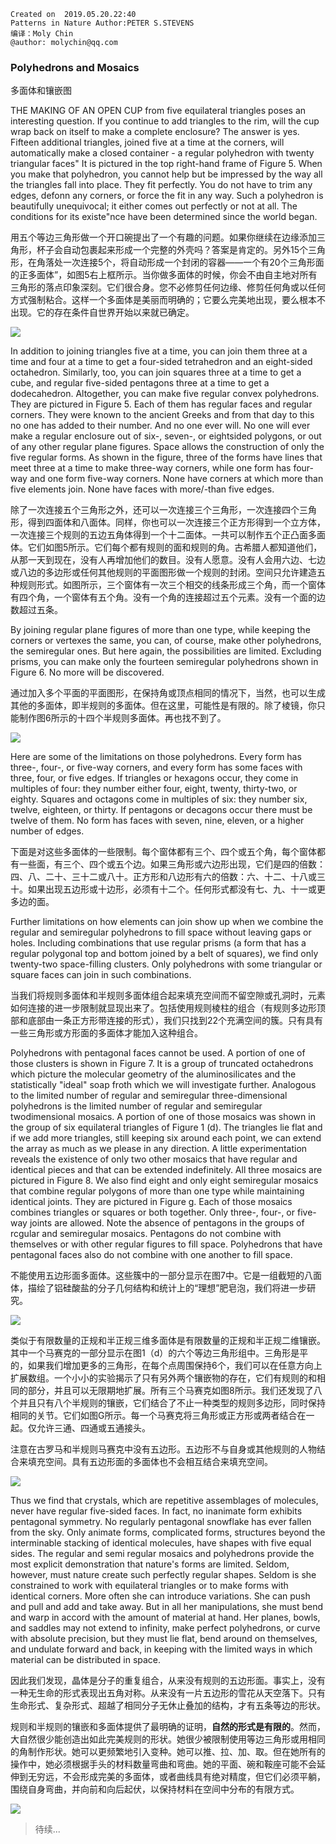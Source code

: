 ```
Created on  2019.05.20.22:40
Patterns in Nature Author:PETER S.STEVENS
编译：Moly Chin
@author: molychin@qq.com
```


### Polyhedrons and Mosaics
多面体和镶嵌图

THE MAKING OF AN OPEN CUP from five equilateral triangles poses an interesting question. If you continue to add triangles to the rim, will the cup wrap back on itself to make a complete enclosure? The answer is yes. Fifteen additional triangles, joined five at a time at the corners, will automatically make a closed container - a regular polyhedron with twenty triangular faces" It is pictured in the top right-hand frame of Figure 5. When you make that polyhedron, you cannot help but be impressed by the way all the triangles fall into place. They fit perfectly. You do not have to trim any edges, defonn any corners, or force the fit in any way. Such a polyhedron is beautifully unequivocal; it either comes out perfectly or not at all. The conditions for its existe"nce have been determined since the world began.

用五个等边三角形做一个开口碗提出了一个有趣的问题。如果你继续在边缘添加三角形，杯子会自动包裹起来形成一个完整的外壳吗？答案是肯定的。另外15个三角形，在角落处一次连接5个，将自动形成一个封闭的容器——一个有20个三角形面的正多面体”，如图5右上框所示。当你做多面体的时候，你会不由自主地对所有三角形的落点印象深刻。它们很合身。您不必修剪任何边缘、修剪任何角或以任何方式强制粘合。这样一个多面体是美丽而明确的；它要么完美地出现，要么根本不出现。它的存在条件自世界开始以来就已确定。

![](res/p1/p007.png)

In addition to joining triangles five at a time, you can join them three at a time and four at a time to get a four-sided tetrahedron and an eight-sided octahedron. Similarly, too, you can join squares three at a time to get a cube, and regular five-sided pentagons three at a time to get a dodecahedron. Altogether, you can make five regular convex polyhedrons. They are pictured in Figure 5. Each of them has regular faces and regular corners. They were known to the ancient Greeks and from that day to this no one has added to their number. And no one ever will. No one will ever make a regular enclosure out of six-, seven-, or eightsided polygons, or out of any other regular plane figures. Space allows the construction of only the five regular forms. As shown in the figure, three of the forms have lines that meet three at a time to make three-way corners, while one form has four-way and one form five-way corners. None have corners at which more than five elements join. None have faces with more/-than five edges.

除了一次连接五个三角形之外，还可以一次连接三个三角形，一次连接四个三角形，得到四面体和八面体。同样，你也可以一次连接三个正方形得到一个立方体，一次连接三个规则的五边五角体得到一个十二面体。一共可以制作五个正凸面多面体。它们如图5所示。它们每个都有规则的面和规则的角。古希腊人都知道他们，从那一天到现在，没有人再增加他们的数目。没有人愿意。没有人会用六边、七边或八边的多边形或任何其他规则的平面图形做一个规则的封闭。空间只允许建造五种规则形式。如图所示，三个窗体有一次三个相交的线条形成三个角，而一个窗体有四个角，一个窗体有五个角。没有一个角的连接超过五个元素。没有一个面的边数超过五条。


By joining regular plane figures of more than one type, while keeping the corners or vertexes the same, you can, of course, make other polyhedrons, the semiregular ones. But here again, the possibilities are limited. Excluding prisms, you can make only the fourteen semiregular polyhedrons shown in Figure 6. No more will be discovered.

通过加入多个平面的平面图形，在保持角或顶点相同的情况下，当然，也可以生成其他的多面体，即半规则的多面体。但在这里，可能性是有限的。除了棱镜，你只能制作图6所示的十四个半规则多面体。再也找不到了。

![](res/p1/p008.png)

Here are some of the limitations on those polyhedrons. Every form has three-, four-, or five-way corners, and every form has some faces with three, four, or five edges. If triangles or hexagons occur, they come in multiples of four: they number either four, eight, twenty, thirty-two, or eighty. Squares and octagons come in multiples of six: they number six, twelve, eighteen, or thirty. If pentagons or decagons occur there must be twelve of them. No form has faces with seven, nine, eleven, or a higher number of edges.

下面是对这些多面体的一些限制。每个窗体都有三个、四个或五个角，每个窗体都有一些面，有三个、四个或五个边。如果三角形或六边形出现，它们是四的倍数：四、八、二十、三十二或八十。正方形和八边形有六的倍数：六、十二、十八或三十。如果出现五边形或十边形，必须有十二个。任何形式都没有七、九、十一或更多边的面。

Further limitations on how elements can join show up when we combine the regular and semiregular polyhedrons to fill space without leaving gaps or holes.
Including combinations that use regular prisms (a form that has a regular polygonal top and bottom joined by a belt of squares), we find only twenty-two space-filling clusters. Only polyhedrons with some triangular or square faces can join in such combinations.

当我们将规则多面体和半规则多面体组合起来填充空间而不留空隙或孔洞时，元素如何连接的进一步限制就显现出来了。包括使用规则棱柱的组合（有规则多边形顶部和底部由一条正方形带连接的形式），我们只找到22个充满空间的簇。只有具有一些三角形或方形面的多面体才能加入这种组合。

Polyhedrons with pentagonal faces cannot be used. A portion of one of those clusters is shown in Figure 7. It is a group of truncated octahedrons which picture the molecular geometry of the aluminosilicates and the statistically "ideal" soap froth which we will investigate further.
Analogous to the limited number of regular and semiregular three-dimensional polyhedrons is the limited number of regular and semiregular twodimensional mosaics. A portion of one of those mosaics was shown in the group of six equilateral triangles of Figure 1 (d). The triangles lie flat and if we add more triangles, still keeping six around each point, we can extend the array as much as we please in any direction. A little experimentation reveals the existence of only two other mosaics that have regular and identical pieces and that can be extended indefinitely. All three mosaics are pictured in Figure 8. We also find eight and only eight semiregular mosaics that combine regular polygons of more than one type while maintaining identical joints. They are pictured in Figure g. Each of those mosaics combines triangles or squares or both together. Only three-, four-, or five-way joints are allowed.
Note the absence of pentagons in the groups of rcgular and semiregular mosaics. Pentagons do not combine with themselves or with other regular figures to fill space. Polyhedrons that have pentagonal faces also do not combine with one another to fill space.

不能使用五边形面多面体。这些簇中的一部分显示在图7中。它是一组截短的八面体，描绘了铝硅酸盐的分子几何结构和统计上的“理想”肥皂泡，我们将进一步研究。

![](res/p1/p009.png)

类似于有限数量的正规和半正规三维多面体是有限数量的正规和半正规二维镶嵌。其中一个马赛克的一部分显示在图1（d）的六个等边三角形组中。三角形是平的，如果我们增加更多的三角形，在每个点周围保持6个，我们可以在任意方向上扩展数组。一个小小的实验揭示了只有另外两个镶嵌物的存在，它们有规则的和相同的部分，并且可以无限期地扩展。所有三个马赛克如图8所示。我们还发现了八个并且只有八个半规则的镶嵌，它们结合了不止一种类型的规则多边形，同时保持相同的关节。它们如图G所示。每一个马赛克将三角形或正方形或两者结合在一起。仅允许三通、四通或五通接头。

注意在古罗马和半规则马赛克中没有五边形。五边形不与自身或其他规则的人物结合来填充空间。具有五边形面的多面体也不会相互结合来填充空间。

![](res/p1/p010.png)

Thus we find that crystals, which are repetitive assemblages of molecules, never have regular five-sided faces. In fact, no inanimate form exhibits pentagonal symmetry. No regularly pentagonal snowflake has ever fallen from the sky. Only animate forms, complicated forms, structures beyond the interminable stacking of identical molecules, have shapes with five equal sides.
The regular and semi regular mosaics and polyhedrons provide the most explicit demonstration that nature's forms are limited. Seldom, however, must nature create such perfectly regular shapes. Seldom is she constrained to work with equilateral triangles or to make forms with identical corners. More often she can introduce variations. She can push and pull and add and take away. But in all her manipulations, she must bend and warp in accord with the amount of material at hand. Her planes, bowls, and saddles may not extend to infinity, make perfect polyhedrons, or curve with absolute precision, but they must lie flat, bend around on themselves, and undulate forward and back, in keeping with the limited ways in which material can be distributed in space.

因此我们发现，晶体是分子的重复组合，从来没有规则的五边形面。事实上，没有一种无生命的形式表现出五角对称。从来没有一片五边形的雪花从天空落下。只有生命形式、复杂形式、超越了相同分子无休止叠加的结构，才有五条等边的形状。

规则和半规则的镶嵌和多面体提供了最明确的证明，**自然的形式是有限的**。然而，大自然很少能创造出如此完美规则的形状。她很少被限制使用等边三角形或用相同的角制作形状。她可以更频繁地引入变种。她可以推、拉、加、取。但在她所有的操作中，她必须根据手头的材料数量弯曲和弯曲。她的平面、碗和鞍座可能不会延伸到无穷远，不会形成完美的多面体，或者曲线具有绝对精度，但它们必须平躺，围绕自身弯曲，并向前和向后起伏，以保持材料在空间中分布的有限方式。

![](res/p1/p011.png)


>待续...
